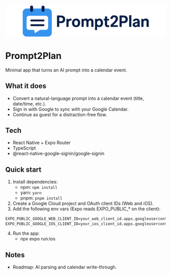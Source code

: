 ![Logo](assets/images/logo.png)
# Prompt2Plan

Minimal app that turns an AI prompt into a calendar event.

## What it does
- Convert a natural-language prompt into a calendar event (title, date/time, etc.).
- Sign in with Google to sync with your Google Calendar.
- Continue as guest for a distraction-free flow.

## Tech
- React Native + Expo Router
- TypeScript
- @react-native-google-signin/google-signin

## Quick start
1. Install dependencies:
   - npm: `npm install`
   - yarn: `yarn`
   - pnpm: `pnpm install`
2. Create a Google Cloud project and OAuth client IDs (Web and iOS).
3. Add the following env vars (Expo reads EXPO_PUBLIC_* on the client):

````dotenv
EXPO_PUBLIC_GOOGLE_WEB_CLIENT_ID=your_web_client_id.apps.googleusercontent.com
EXPO_PUBLIC_GOOGLE_IOS_CLIENT_ID=your_ios_client_id.apps.googleusercontent.com
````

4. Run the app:
   - npx expo run:ios

## Notes
- Roadmap: AI parsing and calendar write-through.